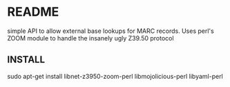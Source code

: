 # README

simple API to allow external base lookups for MARC records.
Uses perl's ZOOM module to handle the insanely ugly Z39.50 protocol

## INSTALL

sudo apt-get install libnet-z3950-zoom-perl libmojolicious-perl libyaml-perl
